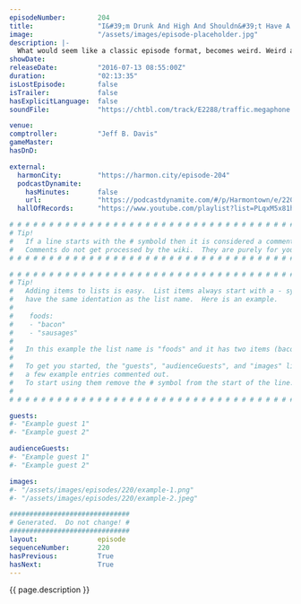 ```yaml
---
episodeNumber:        204
title:                "I&#39;m Drunk And High And Shouldn&#39;t Have A Podcast"
image:                "/assets/images/episode-placeholder.jpg"
description: |-
  What would seem like a classic episode format, becomes weird. Weird af. A great weird episode.
showDate:             
releaseDate:          "2016-07-13 08:55:00Z"
duration:             "02:13:35"
isLostEpisode:        false
isTrailer:            false
hasExplicitLanguage:  false
soundFile:            "https://chtbl.com/track/E2288/traffic.megaphone.fm/STA6084753233.mp3?updated=1559947902"

venue:                
comptroller:          "Jeff B. Davis"
gameMaster:           
hasDnD:               

external:
  harmonCity:         "https://harmon.city/episode-204"
  podcastDynamite:
    hasMinutes:       false
    url:              "https://podcastdynamite.com/#/p/Harmontown/e/220/204"
  hallOfRecords:      "https://www.youtube.com/playlist?list=PLqxM5x81hNOYbkAhSFicY_BYX4FDNQU3l"

# # # # # # # # # # # # # # # # # # # # # # # # # # # # # # # # # # # # # # # # # # # # #
# Tip!
#   If a line starts with the # symbold then it is considered a comment.
#   Comments do not get processed by the wiki.  They are purely for your information.
# # # # # # # # # # # # # # # # # # # # # # # # # # # # # # # # # # # # # # # # # # # # #

# # # # # # # # # # # # # # # # # # # # # # # # # # # # # # # # # # # # # # # # # # # # #
# Tip!
#   Adding items to lists is easy.  List items always start with a - symbol and have
#   have the same identation as the list name.  Here is an example.
#
#    foods:
#    - "bacon"
#    - "sausages"
#
#   In this example the list name is "foods" and it has two items (bacon, and sausages).
#
#   To get you started, the "guests", "audienceGuests", and "images" lists below have
#   a few example entries commented out.
#   To start using them remove the # symbol from the start of the line.
#
# # # # # # # # # # # # # # # # # # # # # # # # # # # # # # # # # # # # # # # # # # # # #

guests:
#- "Example guest 1"
#- "Example guest 2"

audienceGuests:
#- "Example guest 1"
#- "Example guest 2"

images:
#- "/assets/images/episodes/220/example-1.png"
#- "/assets/images/episodes/220/example-2.jpeg"

##############################
# Generated.  Do not change! #
##############################
layout:               episode
sequenceNumber:       220
hasPrevious:          True
hasNext:              True
---
```


<!-- The episode description will be rendered here -->
{{ page.description }}

<!-- Add your content BELOW here -->
<!-- vvvvvvvvvvvvvvvvvvvvvvvvvvv -->




<!-- ^^^^^^^^^^^^^^^^^^^^^^^^^^^ -->
<!-- Add your content ABOVE here -->

<!-- The episode gallery will be rendered here -->